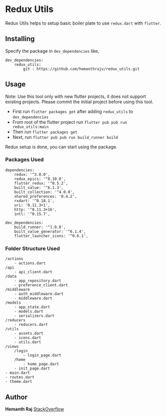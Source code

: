 # Redux Utils

Redux Utils helps to setup basic boiler plate to use `redux.dart` with `flutter`.

## Installing

Specify the package in `dev_dependencies` like,

    dev_dependencies:
        redux_utils:
            git : https://github.com/hemanthrajv/redux_utils.git


## Usage

Note: Use this tool only with new flutter projects, it does not support existing projects. Please commit the initial project before using this tool.

* First run `flutter packages get` after adding `redux_utils` to `dev_dependencies`
* From root of the flutter project run `flutter pub pub run redux_utils:main`
* Then run `flutter packages get`
* Next, run `flutter pub pub run build_runner build`

Redux setup is done, you can start using the package.

### Packages Used
    dependencies:
        redux: '^3.0.0',
        redux_epics: '^0.10.0',
        flutter_redux: '^0.5.2',
        built_value: '^6.1.3',
        built_collection: '^4.0.0',
        shared_preferences: '0.4.2',
        rxdart: '^0.18.1',
        uri: '0.11.3+1',
        http: '^0.11.3+16',
        intl: '^0.15.7',

    dev_dependencies:
        build_runner: '^1.0.0',
        built_value_generator: '^6.1.4',
        flutter_launcher_icons: '^0.6.1',


### Folder Structure Used

    /actions
        - actions.dart
    /api
        - api_client.dart
    /data
        - app_repository.dart
        - preference_client.dart
    /middleware
        - auth_middleware.dart
        - middleware.dart
    /models
        - app_state.dart
        - models.dart
        - serializers.dart
    /reducers
        - reducers.dart
    /utils
        - assets.dart
        - icons.dart
        - utils.dart
    /views
        /login
            - login_page.dart
        /home
            - home_page.dart
        - init_page.dart
    - main.dart
    - routes.dart
    - theme.dart

## Author

**Hemanth Raj**
[StackOverflow](https://stackoverflow.com/users/8708524/hemanth-raj)

